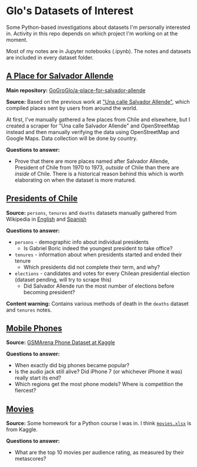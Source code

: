 # Glo's Datasets of Interest

Some Python-based investigations about datasets I'm personally interested in. Activity in this repo depends on which project I'm working on at the moment.

Most of my notes are in Jupyter notebooks (.ipynb). The notes and datasets are included in every dataset folder.

## [A Place for Salvador Allende](a-place-for-salvador-allende)

**Main repository:** [GoGroGlo/a-place-for-salvador-allende](https://github.com/GoGroGlo/a-place-for-salvador-allende)

**Source:** Based on the previous work at ["Una calle Salvador Allende"](http://www.abacq.org/calle/), which compiled places sent by users from around the world.

At first, I've manually gathered a few places from Chile and elsewhere, but I created a scraper for "Una calle Salvador Allende" and OpenStreetMap instead and then manually verifying the data using OpenStreetMap and Google Maps. Data collection will be done by country.

**Questions to answer:**

* Prove that there are more places named after Salvador Allende, President of Chile from 1970 to 1973, _outside_ of Chile than there are _inside_ of Chile. There is a historical reason behind this which is worth elaborating on when the dataset is more matured.

## [Presidents of Chile](presidents-of-chile)

**Source:** `persons`, `tenures` and `deaths` datasets manually gathered from Wikipedia in [English](https://en.wikipedia.org/wiki/List_of_presidents_of_Chile) and [Spanish](https://es.wikipedia.org/wiki/Anexo:Presidentes_de_Chile)

**Questions to answer:**

* `persons` - demographic info about individual presidents
  * Is Gabriel Boric indeed the youngest president to take office?
* `tenures` - information about when presidents started and ended their tenure
  * Which presidents did not complete their term, and why?
* `elections` - candidates and votes for every Chilean presidential election (dataset pending, will try to scrape this)
  * Did Salvador Allende run the most number of elections before becoming president?

**Content warning:** Contains various methods of death in the `deaths` dataset and `tenures` notes.

## [Mobile Phones](mobile-phones)

**Source:** [GSMArena Phone Dataset at Kaggle](https://www.kaggle.com/datasets/arwinneil/gsmarena-phone-dataset)

**Questions to answer:**

* When exactly did big phones became popular?
* Is the audio jack still alive? Did iPhone 7 (or whichever iPhone it was) really start its end?
* Which regions get the most phone models? Where is competition the fiercest?

## [Movies](movies)

**Source:** Some homework for a Python course I was in. I think [`movies.xlsx`](movies/movies.xlsx) is from Kaggle.

**Questions to answer:**

* What are the top 10 movies per audience rating, as measured by their metascores?
